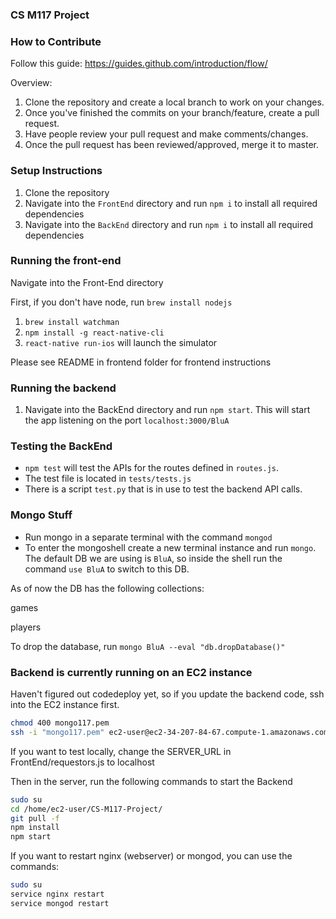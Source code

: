 ### CS M117 Project

### How to Contribute 

Follow this guide: https://guides.github.com/introduction/flow/ 

Overview:
1) Clone the repository and create a local branch to work on your changes. 
2) Once you've finished the commits on your branch/feature, create a pull request.
3) Have people review your pull request and make comments/changes.
4) Once the pull request has been reviewed/approved, merge it to master. 


### Setup Instructions

1) Clone the repository
2) Navigate into the `FrontEnd` directory and run `npm i` to install all required dependencies
3) Navigate into the `BackEnd` directory and run `npm i` to install all required dependencies

### Running the front-end

Navigate into the Front-End directory

First, if you don't have node, run `brew install nodejs`

1) `brew install watchman`
2) `npm install -g react-native-cli`
3) `react-native run-ios` will launch the simulator

Please see README in frontend folder for frontend instructions

### Running the backend

1) Navigate into the BackEnd directory and run `npm start`. This will start the app listening on the port `localhost:3000/BluA`

### Testing the BackEnd

- `npm test` will test the APIs for the routes defined in `routes.js`. 
- The test file is located in `tests/tests.js`
- There is a script `test.py` that is in use to test the backend API calls. 

### Mongo Stuff
- Run mongo in a separate terminal with the command `mongod`
- To enter the mongoshell create a new terminal instance and run `mongo`. The default DB we are using is `BluA`, so inside the shell run the command `use BluA` to switch to this DB. 

As of now the DB has the following collections: 

games

players

To drop the database, run `mongo BluA --eval "db.dropDatabase()"`


### Backend is currently running on an EC2 instance
Haven't figured out codedeploy yet, so if you update the backend code, ssh into the EC2 instance first.
```bash
chmod 400 mongo117.pem
ssh -i "mongo117.pem" ec2-user@ec2-34-207-84-67.compute-1.amazonaws.com
```
If you want to test locally, change the SERVER\_URL in FrontEnd/requestors.js to localhost

Then in the server, run the following commands to start the Backend
```bash
sudo su
cd /home/ec2-user/CS-M117-Project/
git pull -f
npm install
npm start
```

If you want to restart nginx (webserver) or mongod, you can use the commands:
```bash
sudo su
service nginx restart
service mongod restart
```
